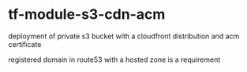 # tf-module-s3-cdn-acm
deployment of private s3 bucket with a cloudfront distribution and acm certificate

registered domain in route53 with a hosted zone is a requirement